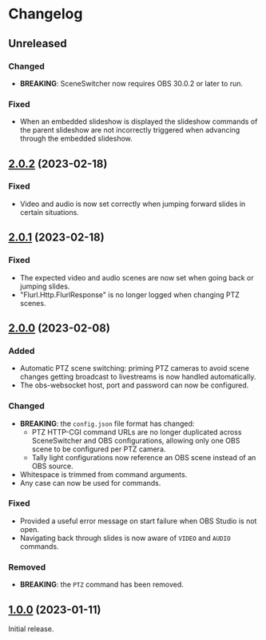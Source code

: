 # Changelog

## Unreleased

### Changed

- **BREAKING**: SceneSwitcher now requires OBS 30.0.2 or later to run.

### Fixed

- When an embedded slideshow is displayed the slideshow commands of the parent slideshow are not incorrectly triggered when advancing through the embedded slideshow.

## [2.0.2] (2023-02-18)

### Fixed

- Video and audio is now set correctly when jumping forward slides in certain situations.

## [2.0.1] (2023-02-18)

### Fixed

- The expected video and audio scenes are now set when going back or jumping slides.
- "Flurl.Http.FlurlResponse" is no longer logged when changing PTZ scenes.

## [2.0.0] (2023-02-08)

### Added

- Automatic PTZ scene switching: priming PTZ cameras to avoid scene changes getting broadcast to livestreams is now handled automatically.
- The obs-websocket host, port and password can now be configured.

### Changed

- **BREAKING**: the `config.json` file format has changed:
  - PTZ HTTP-CGI command URLs are no longer duplicated across SceneSwitcher and OBS configurations, allowing only one OBS scene to be configured per PTZ camera.
  - Tally light configurations now reference an OBS scene instead of an OBS source.
- Whitespace is trimmed from command arguments.
- Any case can now be used for commands.

### Fixed

- Provided a useful error message on start failure when OBS Studio is not open.
- Navigating back through slides is now aware of `VIDEO` and `AUDIO` commands.

### Removed

- **BREAKING**: the `PTZ` command has been removed.

## [1.0.0] (2023-01-11)

Initial release.

[2.0.2]: https://github.com/slieschke/SceneSwitcher/compare/v2.0.1...v2.0.2
[2.0.1]: https://github.com/slieschke/SceneSwitcher/compare/v2.0.0...v2.0.1
[2.0.0]: https://github.com/slieschke/SceneSwitcher/compare/v1.0.0...v2.0.0
[1.0.0]: https://github.com/slieschke/SceneSwitcher/compare/8289a2d4...v1.0.0

<!-- markdownlint-configure-file { "MD024": { "siblings_only": true } } -->
